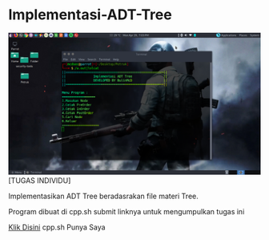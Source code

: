 # Implementasi-ADT-Tree
![ScreenShot](https://raw.githubusercontent.com/MuhammadNurAshiddiqi/Implementasi-ADT-Tree/master/SS.png)
[TUGAS INDIVIDU]

Implementasikan ADT Tree beradasrakan file materi Tree.

Program dibuat di cpp.sh submit linknya untuk mengumpulkan tugas ini 


[Klik Disini](http://cpp.sh/3gmrl) cpp.sh Punya Saya
